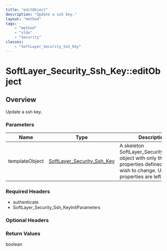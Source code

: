 ```yaml
---
title: "editObject"
description: "Update a ssh key."
layout: "method"
tags:
    - "method"
    - "sldn"
    - "Security"
classes:
    - "SoftLayer_Security_Ssh_Key"
---
```

# SoftLayer_Security_Ssh_Key::editObject
## Overview 
Update a ssh key. 

### Parameters 
|Name | Type | Description |
| --- | --- | --- |
|templateObject| <a href='/reference/datatypes/SoftLayer_Security_Ssh_Key'>SoftLayer_Security_Ssh_Key </a>| A skeleton SoftLayer_Security_Ssh_Key object with only the properties defined that you wish to change. Unchanged properties are left alone.|


### Required Headers
* authenticate
* SoftLayer_Security_Ssh_KeyInitParameters

### Optional Headers

### Return Values
boolean
